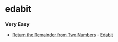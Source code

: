 # edabit

### Very Easy
+ [Return the Remainder from Two Numbers](very-easy/remainder.js) - [Edabit](https://edabit.com/challenge/Q2j5FTFtsk7PdzrQk)
